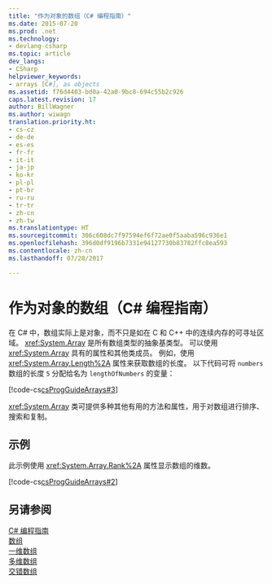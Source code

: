 ```yaml
---
title: "作为对象的数组（C# 编程指南）"
ms.date: 2015-07-20
ms.prod: .net
ms.technology:
- devlang-csharp
ms.topic: article
dev_langs:
- CSharp
helpviewer_keywords:
- arrays [C#], as objects
ms.assetid: f76d4403-bd0a-42a0-9bc8-694c55b2c926
caps.latest.revision: 17
author: BillWagner
ms.author: wiwagn
translation.priority.ht:
- cs-cz
- de-de
- es-es
- fr-fr
- it-it
- ja-jp
- ko-kr
- pl-pl
- pt-br
- ru-ru
- tr-tr
- zh-cn
- zh-tw
ms.translationtype: HT
ms.sourcegitcommit: 306c608dc7f97594ef6f72ae0f5aaba596c936e1
ms.openlocfilehash: 396d0df9196b7331e94127730b83782ffc8ea593
ms.contentlocale: zh-cn
ms.lasthandoff: 07/28/2017

---
```

# <a name="arrays-as-objects-c-programming-guide"></a>作为对象的数组（C# 编程指南）
在 C# 中，数组实际上是对象，而不只是如在 C 和 C++ 中的连续内存的可寻址区域。 <xref:System.Array> 是所有数组类型的抽象基类型。 可以使用 <xref:System.Array> 具有的属性和其他类成员。 例如，使用 <xref:System.Array.Length%2A> 属性来获取数组的长度。 以下代码可将 `numbers` 数组的长度 `5` 分配给名为 `lengthOfNumbers` 的变量：  
  
 [!code-cs[csProgGuideArrays#3](../../../csharp/programming-guide/arrays/codesnippet/CSharp/arrays-as-objects_1.cs)]  
  
 <xref:System.Array> 类可提供多种其他有用的方法和属性，用于对数组进行排序、搜索和复制。  
  
## <a name="example"></a>示例  
 此示例使用 <xref:System.Array.Rank%2A> 属性显示数组的维数。  
  
 [!code-cs[csProgGuideArrays#2](../../../csharp/programming-guide/arrays/codesnippet/CSharp/arrays-as-objects_2.cs)]  
  
## <a name="see-also"></a>另请参阅  
 [C# 编程指南](../../../csharp/programming-guide/index.md)   
 [数组](../../../csharp/programming-guide/arrays/index.md)   
 [一维数组](../../../csharp/programming-guide/arrays/single-dimensional-arrays.md)   
 [多维数组](../../../csharp/programming-guide/arrays/multidimensional-arrays.md)   
 [交错数组](../../../csharp/programming-guide/arrays/jagged-arrays.md)

